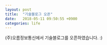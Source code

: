 ```yaml
---
layout: post
title:  "기술블로그 오픈"
date:   2018-05-11 09:50:55 +0900
categories: life
---
```

(주)오름정보통신에서 기술블로그를 오픈하였습니다. :)
